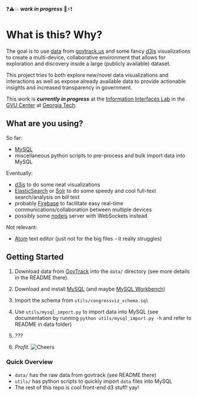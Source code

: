 :question::warning::boom: ***work in progress*** :construction::zap::exclamation:

# What is this? Why?

The goal is to use [data](https://www.govtrack.us/developers/data) from
[govtrack.us](https://www.govtrack.us/) and some fancy [d3js](http://d3js.org/)
visualizations to create a multi-device, collaborative environment that allows
for exploration and discovery inside a large (publicly available) dataset.

This project tries to both explore new/novel data visualizations and
interactions as well as expose already available data to provide actionable
insights and increased transparency in government.

This work is ***currently in progress*** at the
[Information Interfaces Lab](http://www.cc.gatech.edu/gvu/ii/) in the
[GVU Center](http://www.gvu.gatech.edu/) at
[Georgia Tech](http://www.gatech.edu/).

## What are you using?

So far:
 - [MySQL](https://www.mysql.com/)
 - miscellaneous python scripts to pre-process and bulk import data into MySQL

Eventually:
 - [d3js](http://d3js.org/) to do some neat visualizations
 - [ElasticSearch](https://www.elastic.co/products/elasticsearch) or
 [Solr](http://lucene.apache.org/solr/) to do some speedy and cool full-text
 search/analysis on bill text
 - probably [Firebase](https://www.firebase.com/) to facilitate easy real-time
 communications/collaboration between multiple devices
 - possibly some [nodejs](https://nodejs.org/en/) server with WebSockets instead

Not relevant:
 - [Atom](https://atom.io/) text editor (just not for the big files - it
 really struggles)


## Getting Started

1. Download data from [GovTrack](https://www.govtrack.us/developers/data) into
the `data/` directory (see more details in the README there).

2. Download and install [MySQL](https://www.mysql.com/) (and maybe
  [MySQL Workbench](https://www.mysql.com/products/workbench/))

3. Import the schema from `utils/congressviz_schema.sql`

4. Use `utils/mysql_import.py` to import data into MySQL (see documentation by
running `python utils/mysql_import.py -h` and refer to README in data folder)

5. *???*

6. *Profit.* ![Cheers](http://pixel.nymag.com/imgs/daily/vulture/2015/gifs/leo-toast-9.w529.h352.gif)

### Quick Overview

 - `data/` has the raw data from govtrack (see README there)
 - `utils/` has python scripts to quickly import `data` files into MySQL
 - The rest of this repo is cool front-end d3 stuff! yay!
